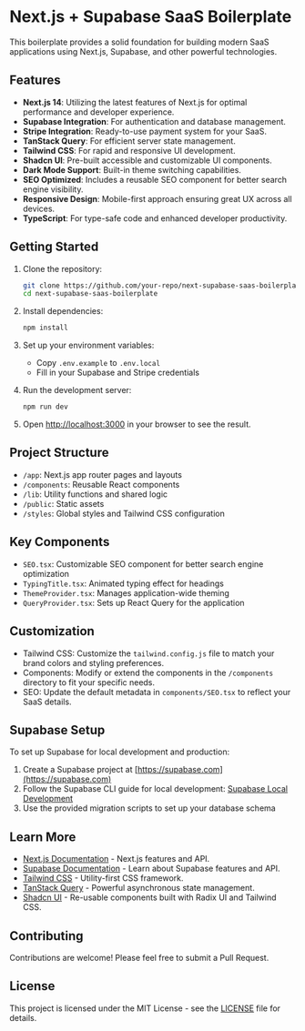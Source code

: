# Next.js + Supabase SaaS Boilerplate

This boilerplate provides a solid foundation for building modern SaaS applications using Next.js, Supabase, and other powerful technologies.

## Features

- **Next.js 14**: Utilizing the latest features of Next.js for optimal performance and developer experience.
- **Supabase Integration**: For authentication and database management.
- **Stripe Integration**: Ready-to-use payment system for your SaaS.
- **TanStack Query**: For efficient server state management.
- **Tailwind CSS**: For rapid and responsive UI development.
- **Shadcn UI**: Pre-built accessible and customizable UI components.
- **Dark Mode Support**: Built-in theme switching capabilities.
- **SEO Optimized**: Includes a reusable SEO component for better search engine visibility.
- **Responsive Design**: Mobile-first approach ensuring great UX across all devices.
- **TypeScript**: For type-safe code and enhanced developer productivity.

## Getting Started

1. Clone the repository:
   ```bash
   git clone https://github.com/your-repo/next-supabase-saas-boilerplate.git
   cd next-supabase-saas-boilerplate
   ```

2. Install dependencies:
   ```bash
   npm install
   ```

3. Set up your environment variables:
   - Copy `.env.example` to `.env.local`
   - Fill in your Supabase and Stripe credentials

4. Run the development server:
   ```bash
   npm run dev
   ```

5. Open [http://localhost:3000](http://localhost:3000) in your browser to see the result.

## Project Structure

- `/app`: Next.js app router pages and layouts
- `/components`: Reusable React components
- `/lib`: Utility functions and shared logic
- `/public`: Static assets
- `/styles`: Global styles and Tailwind CSS configuration

## Key Components

- `SEO.tsx`: Customizable SEO component for better search engine optimization
- `TypingTitle.tsx`: Animated typing effect for headings
- `ThemeProvider.tsx`: Manages application-wide theming
- `QueryProvider.tsx`: Sets up React Query for the application

## Customization

- Tailwind CSS: Customize the `tailwind.config.js` file to match your brand colors and styling preferences.
- Components: Modify or extend the components in the `/components` directory to fit your specific needs.
- SEO: Update the default metadata in `components/SEO.tsx` to reflect your SaaS details.

## Supabase Setup

To set up Supabase for local development and production:

1. Create a Supabase project at [https://supabase.com](https://supabase.com)
2. Follow the Supabase CLI guide for local development: [Supabase Local Development](https://supabase.com/docs/guides/cli/local-development)
3. Use the provided migration scripts to set up your database schema

## Learn More

- [Next.js Documentation](https://nextjs.org/docs) - Next.js features and API.
- [Supabase Documentation](https://supabase.com/docs) - Learn about Supabase features and API.
- [Tailwind CSS](https://tailwindcss.com/docs) - Utility-first CSS framework.
- [TanStack Query](https://tanstack.com/query/latest/) - Powerful asynchronous state management.
- [Shadcn UI](https://ui.shadcn.com/) - Re-usable components built with Radix UI and Tailwind CSS.

## Contributing

Contributions are welcome! Please feel free to submit a Pull Request.

## License

This project is licensed under the MIT License - see the [LICENSE](LICENSE) file for details.
